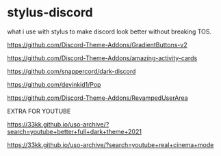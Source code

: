 # stylus-discord
what i use with stylus to make discord look better without breaking TOS.

https://github.com/Discord-Theme-Addons/GradientButtons-v2

https://github.com/Discord-Theme-Addons/amazing-activity-cards

https://github.com/snappercord/dark-discord

https://github.com/devinkid1/Pop

https://github.com/Discord-Theme-Addons/RevampedUserArea


EXTRA FOR YOUTUBE

https://33kk.github.io/uso-archive/?search=youtube+better+full+dark+theme+2021

https://33kk.github.io/uso-archive/?search=youtube+real+cinema+mode

